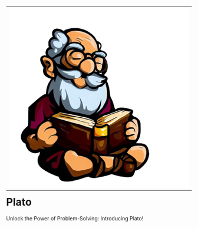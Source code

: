 <table width="48px" style="float: left;">
  <tr>
    <td><img src="./images/plato_1.png"/></td>
  </tr>
</table>

# Plato
Unlock the Power of Problem-Solving: Introducing Plato! 
